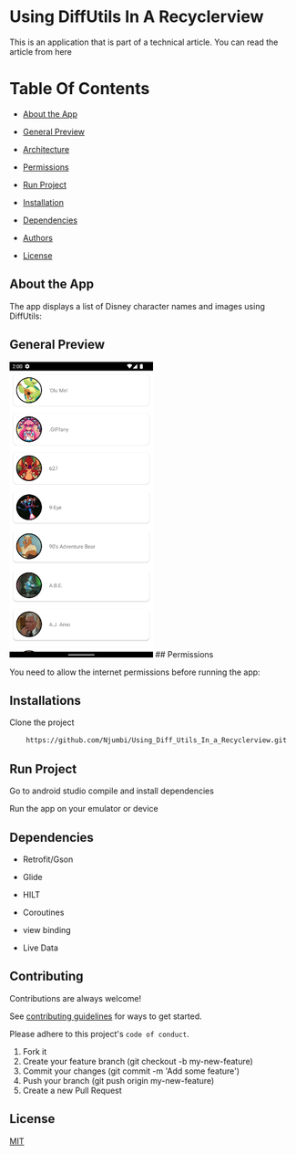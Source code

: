 
# Using DiffUtils In A Recyclerview
This is an application that is  part of a technical article. You can read the article from here
# Table Of Contents

* [About the App](#AboutTheApp)

* [General Preview](#general-preview)

* [Architecture](#architecture)

* [Permissions](#permissions)

* [Run Project](#run-locally)

* [Installation](#installation)

* [Dependencies](#dependencies)

* [Authors](#todo)

* [License](#license)

## About the App
The app displays a list of Disney character names and images using DiffUtils:

## General Preview

<img src="https://raw.githubusercontent.com/Njumbi/Using_Diff_Utils_In_a_Recyclerview/master/app/src/main/res/drawable/screenshot.png" height="50%" width="50%" title="explore" />
## Permissions

You need to allow the internet permissions before running the app:

## Installations

Clone the project

```bash
    https://github.com/Njumbi/Using_Diff_Utils_In_a_Recyclerview.git
```
## Run Project

Go to android studio compile and install dependencies

Run the app on your emulator or device

## Dependencies

- Retrofit/Gson

- Glide

- HILT

- Coroutines

- view binding

- Live Data

## Contributing

Contributions are always welcome!

See [contributing guidelines](https://github.com/github/docs/blob/main/CONTRIBUTING.md) for ways to get started.

Please adhere to this project's `code of conduct`.

1. Fork it
2. Create your feature branch (git checkout -b my-new-feature)
3. Commit your changes (git commit -m 'Add some feature')
4. Push your branch (git push origin my-new-feature)
5. Create a new Pull Request

## License

[MIT](https://choosealicense.com/licenses/mit/)
